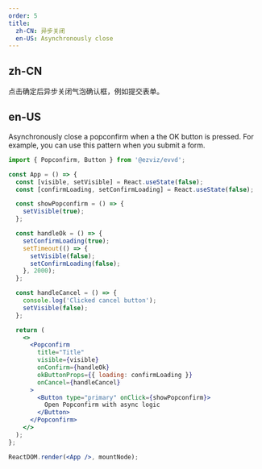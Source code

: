 ```yaml
---
order: 5
title:
  zh-CN: 异步关闭
  en-US: Asynchronously close
---
```


## zh-CN

点击确定后异步关闭气泡确认框，例如提交表单。

## en-US

Asynchronously close a popconfirm when a the OK button is pressed. For example, you can use this pattern when you submit a form.

```jsx
import { Popconfirm, Button } from '@ezviz/evvd';

const App = () => {
  const [visible, setVisible] = React.useState(false);
  const [confirmLoading, setConfirmLoading] = React.useState(false);

  const showPopconfirm = () => {
    setVisible(true);
  };

  const handleOk = () => {
    setConfirmLoading(true);
    setTimeout(() => {
      setVisible(false);
      setConfirmLoading(false);
    }, 2000);
  };

  const handleCancel = () => {
    console.log('Clicked cancel button');
    setVisible(false);
  };

  return (
    <>
      <Popconfirm
        title="Title"
        visible={visible}
        onConfirm={handleOk}
        okButtonProps={{ loading: confirmLoading }}
        onCancel={handleCancel}
      >
        <Button type="primary" onClick={showPopconfirm}>
          Open Popconfirm with async logic
        </Button>
      </Popconfirm>
    </>
  );
};

ReactDOM.render(<App />, mountNode);
```
